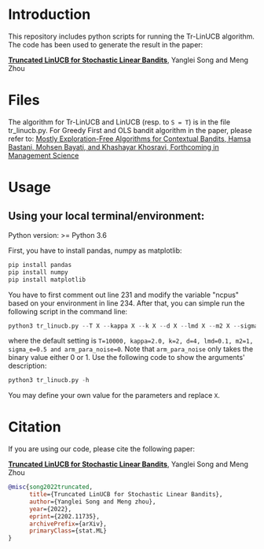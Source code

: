 # Introduction 

This repository includes python scripts for running the Tr-LinUCB algorithm. The code has been used to generate the result in the paper:

[**Truncated LinUCB for Stochastic Linear Bandits**](https://arxiv.org/abs/2202.11735), Yanglei Song and Meng Zhou

# Files

The algorithm for Tr-LinUCB and LinUCB (resp. to `S = T`) is in the file tr_linucb.py. For Greedy First and OLS bandit algorithm in the paper, please refer to:
[Mostly Exploration-Free Algorithms for Contextual Bandits, Hamsa Bastani, Mohsen Bayati, and Khashayar Khosravi, Forthcoming in Management Science](https://github.com/khashayarkhv/contextual-bandits)

# Usage

## Using your local terminal/environment:

Python version: >= Python 3.6

First, you have to install pandas, numpy as matplotlib:

```python
pip install pandas
pip install numpy
pip install matplotlib
```

You have to first comment out line 231 and modify the variable "ncpus" based on your environment in line 234. After that, you can simple run the following script in the command line:

```python
python3 tr_linucb.py --T X --kappa X --k X --d X --lmd X --m2 X --sigma_e X --arm_para_noise X
```
where the default setting is `T=10000, kappa=2.0, k=2, d=4, lmd=0.1, m2=1, sigma_e=0.5 and arm_para_noise=0`. Note that `arm_para_noise` only takes the binary value either 0 or 1. Use the following code to show the arguments' description:

```python
python3 tr_linucb.py -h
```

You may define your own value for the parameters and replace `X`.


# Citation

If you are using our code, please cite the following paper:

[**Truncated LinUCB for Stochastic Linear Bandits**](https://arxiv.org/abs/2202.11735), Yanglei Song and Meng Zhou

```bibtex
@misc{song2022truncated,
      title={Truncated LinUCB for Stochastic Linear Bandits}, 
      author={Yanglei Song and Meng zhou},
      year={2022},
      eprint={2202.11735},
      archivePrefix={arXiv},
      primaryClass={stat.ML}
}
```
